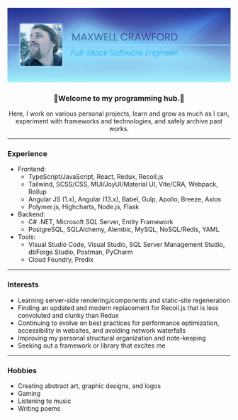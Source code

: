 ![Banner image, Maxwell Crawford, Full-Stack Software Engineer](github_banner_2025-20250409_1200-v2.png)
<h3 align="center">🔹Welcome to my programming hub.🔹</h3>
<p align="center">Here, I work on various personal projects, learn and grow as much as I can, <br/> experiment with frameworks and technologies, and safely archive past works.</p>

---
### Experience
- Frontend:
  - TypeScript/JavaScript, React, Redux, Recoil.js
  - Tailwind, SCSS/CSS, MUI/JoyUI/Material UI, Vite/CRA, Webpack, Rollup
  - Angular JS (1.x), Angular (13.x), Babel, Gulp, Apollo, Breeze, Axios
  - Polymer.js, Highcharts, Node.js, Flask
- Backend: 
  - C# .NET, Microsoft SQL Server, Entity Framework
  - PostgreSQL, SQLAlchemy, Alembic, MySQL, NoSQL/Redis, YAML
- Tools:
  - Visual Studio Code, Visual Studio, SQL Server Management Studio, dbForge Studio, Postman, PyCharm
  - Cloud Foundry, Predix
---
### Interests
- Learning server-side rendering/components and static-site regeneration
- Finding an updated and modern replacement for Recoil.js that is less convoluted and clunky than Redux
- Continuing to evolve on best practices for performance optimization, accessibility in websites, and avoiding network waterfalls
- Improving my personal structural organization and note-keeping
- Seeking out a framework or library that excites me
---
### Hobbies
- Creating abstract art, graphic designs, and logos
- Gaming
- Listening to music
- Writing poems
